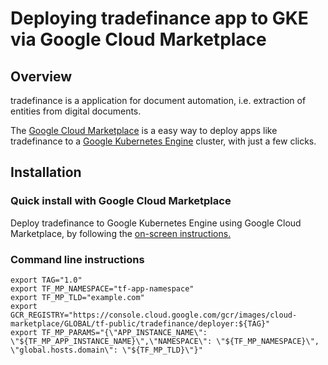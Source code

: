 # Deploying tradefinance app to GKE via Google Cloud Marketplace

## Overview
tradefinance is a application for document automation, i.e. extraction of entities from digital documents.

The 
[Google Cloud Marketplace][1] 
is a easy way to deploy apps like tradefinance to a 
[Google Kubernetes Engine][2] 
cluster, with just a few clicks.

[1]: https://console.cloud.google.com/
[2]: https://cloud.google.com/kubernetes-engine/
## Installation

### Quick install with Google Cloud Marketplace

Deploy tradefinance to Google Kubernetes Engine using Google Cloud Marketplace, by following the [on-screen instructions.]()

### Command line instructions

```console
export TAG="1.0"
export TF_MP_NAMESPACE="tf-app-namespace"
export TF_MP_TLD="example.com"
export GCR_REGISTRY="https://console.cloud.google.com/gcr/images/cloud-marketplace/GLOBAL/tf-public/tradefinance/deployer:${TAG}"
export TF_MP_PARAMS="{\"APP_INSTANCE_NAME\": \"${TF_MP_APP_INSTANCE_NAME}\",\"NAMESPACE\": \"${TF_MP_NAMESPACE}\", \"global.hosts.domain\": \"${TF_MP_TLD}\"}"

```
